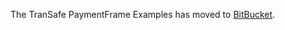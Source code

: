The TranSafe PaymentFrame Examples has moved to [BitBucket](https://bitbucket.org/i3verticals/transafe-iframe-examples/).
